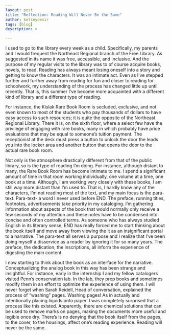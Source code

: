 ```yaml
---
layout: post
title: "Reflection: Reading Will Never Be the Same"
author: kelseydesir
tags: [blog]
description: >

---
```


I used to go to the library every week as a child. Specifically, my parents and I would frequent the Northeast Regional branch of the Free Library. As suggested in its name it was free, accessible, and inclusive. And the purpose of my regular visits to the library was to of course acquire books, novels, to read. Reading has always meant losing oneself into a story and getting to know the characters. It was an intimate act. Even as I’ve stepped further and further away from reading for fun and closer to reading for schoolwork, my understanding of the process has changed little up until recently. That is, this summer I’ve become more acquainted with a different kind of library and a different type of reading.

For instance, the Kislak Rare Book Room is secluded, exclusive, and not even known to most of the students who pay thousands of dollars to have easy access to such resources; it is quite the opposite of the Northeast Regional Library. There it is, on the sixth floor, where a select few have the privilege of engaging with rare books, many in which probably have price evaluations that may be equal to someone’s tuition payment. The receptionist at the desk must press a button to unlock the door the leads you into the locker area and another button that opens the door to the actual rare book room.

Not only is the atmosphere drastically different from that of the public library, so is the type of reading I’m doing. For instance, although distant to many, the Rare Book Room has become intimate to me. I spend a significant amount of time in that room working individually, one volume at a time, one book at a time. Although, I am working very closely with these books, I am still way more distant than I’m used to. That is, I hardly know any of the characters, I’m not reading most of the text, and my main focus is the para-text. Para-text- a word I never used before END. The preface, running titles, footnotes, advertisements take priority in my cataloging. I’m gathering information about aspects of the book that would normally only receive a few seconds of my attention and these notes have to be condensed into concise and often controlled terms. As someone who has always studied English in its literary sense, END has really forced me to start thinking about the book itself and move away from viewing the it as an insignificant portal to a narrative. The para-text all serves a purpose and I realize that I’ve been doing myself a disservice as a reader by ignoring it for so many years. The preface, the dedication, the inscriptions, all inform the experience of digesting the main content.

I now starting to think about the book as an interface for the narrative. Conceptualizing the analog book in this way has been strange and insightful. For instance, early in the internship I and my fellow catalogers visited Penn’s conservation lab. In the lab, they prep books and sometimes modify them in an effort to optimize the experience of using them. I will never forget when Sarah Reidell, Head of conversation, explained the process of “washing” pages. Washing pages! As in actually and intentionally placing liquids onto paper. I was completely surprised that a process like this existed. Apparently, there are chemical solutions that can be used to remove marks on pages, making the documents more useful and legible once dry. There’s is no denying that the book itself from the pages, to the cover, to the housings, affect one’s reading experience. Reading will never be the same.
